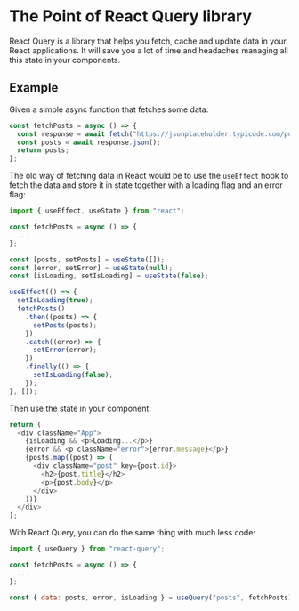 # The Point of React Query library

React Query is a library that helps you fetch, cache and update data in your React applications. It will save you a lot of time and headaches managing all this state in your components.

## Example

Given a simple async function that fetches some data:

```js
const fetchPosts = async () => {
  const response = await fetch("https://jsonplaceholder.typicode.com/posts");
  const posts = await response.json();
  return posts;
};
```

The old way of fetching data in React would be to use the `useEffect` hook to fetch the data and store it in state together with a loading flag and an error flag:

```js
import { useEffect, useState } from "react";

const fetchPosts = async () => {
  ...
};

const [posts, setPosts] = useState([]);
const [error, setError] = useState(null);
const [isLoading, setIsLoading] = useState(false);

useEffect(() => {
  setIsLoading(true);
  fetchPosts()
    .then((posts) => {
      setPosts(posts);
    })
    .catch((error) => {
      setError(error);
    })
    .finally(() => {
      setIsLoading(false);
    });
}, []);
```

Then use the state in your component:

```js
return (
  <div className="App">
    {isLoading && <p>Loading...</p>}
    {error && <p className="error">{error.message}</p>}
    {posts.map((post) => (
      <div className="post" key={post.id}>
        <h2>{post.title}</h2>
        <p>{post.body}</p>
      </div>
    ))}
  </div>
);
```

With React Query, you can do the same thing with much less code:

```js
import { useQuery } from "react-query";

const fetchPosts = async () => {
  ...
};

const { data: posts, error, isLoading } = useQuery("posts", fetchPosts);
```
